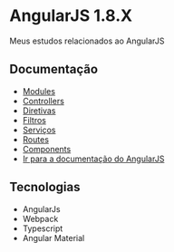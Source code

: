 # AngularJS 1.8.X

Meus estudos relacionados ao AngularJS

## Documentação

- [Modules](/docs/modules.md)
- [Controllers](/docs/controllers.md)
- [Diretivas](/docs/directives.md)
- [Filtros](/docs/filters.md)
- [Serviços](/docs/services.md)
- [Routes](/docs/routes.md)
- [Components](/docs/components.md)
- [Ir para a documentação do AngularJS](https://code.angularjs.org/snapshot-stable/docs/guide)

## Tecnologias

- AngularJs
- Webpack
- Typescript
- Angular Material
